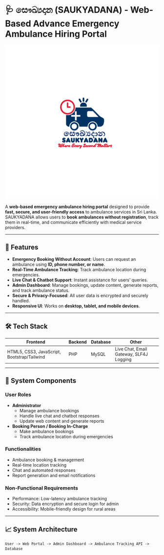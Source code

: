 # 🩺 සෞඛ්‍යදාන (SAUKYADANA) - Web-Based Advance Emergency Ambulance Hiring Portal

![SAUKYADANA Logo](Project-Materials/Logo.png)

A **web-based emergency ambulance hiring portal** designed to provide **fast, secure, and user-friendly access** to ambulance services in Sri Lanka.  
SAUKYADANA allows users to **book ambulances without registration**, track them in real-time, and communicate efficiently with medical service providers.

---

## 🚀 Features

- **Emergency Booking Without Account**: Users can request an ambulance using **ID, phone number, or name**.
- **Real-Time Ambulance Tracking**: Track ambulance location during emergencies.
- **Live Chat & Chatbot Support**: Instant assistance for users’ queries.
- **Admin Dashboard**: Manage bookings, update content, generate reports, and track ambulance status.
- **Secure & Privacy-Focused**: All user data is encrypted and securely handled.
- **Responsive UI**: Works on **desktop, tablet, and mobile devices**.

---

## 🛠️ Tech Stack

| Frontend | Backend | Database | Other |
|----------|---------|----------|-------|
| HTML5, CSS3, JavaScript, Bootstrap/Tailwind | PHP | MySQL | Live Chat, Email Gateway, SLF4J Logging |

---

## 📂 System Components

### User Roles

- **Administrator**
  - Manage ambulance bookings
  - Handle live chat and chatbot responses
  - Update web content and generate reports
- **Booking Person / Booking In-Charge**
  - Make ambulance bookings
  - Track ambulance location during emergencies

### Functionalities

- Ambulance booking & management  
- Real-time location tracking  
- Chat and automated responses  
- Report generation and email notifications  

### Non-Functional Requirements

- Performance: Low-latency ambulance tracking  
- Security: Data encryption and secure login for admin  
- Accessibility: Mobile-friendly design for rural areas  

---

## 📈 System Architecture

```text
User -> Web Portal -> Admin Dashboard -> Ambulance Tracking API -> Database
